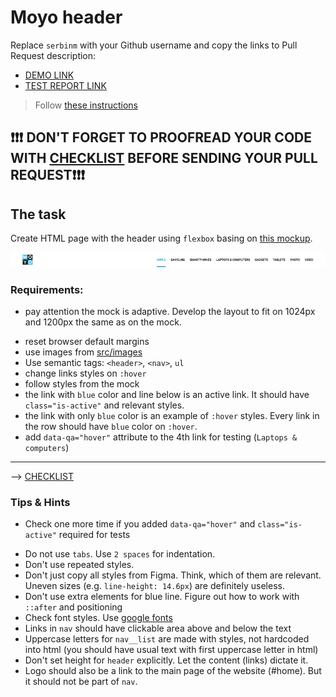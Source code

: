# Moyo header
Replace `serbinm` with  your Github username and copy the links to Pull Request description:
- [DEMO LINK](https://serbinm.github.io/layout_moyo-header/)
- [TEST REPORT LINK](https://serbinm.github.io/layout_moyo-header/report/html_report/)

> Follow [these instructions](https://mate-academy.github.io/layout_task-guideline/#how-to-solve-the-layout-tasks-on-github)

## ❗️❗️❗️ DON'T FORGET TO PROOFREAD YOUR CODE WITH [CHECKLIST](https://github.com/mate-academy/layout_moyo-header/blob/master/checklist.md) BEFORE SENDING YOUR PULL REQUEST❗️❗️❗️

## The task
Create HTML page with the header using `flexbox` basing on [this mockup](https://www.figma.com/file/1sog2rmfyCjnVxkeZ3ptnc/MOYO-%2F-Header?node-id=0%3A1).

![screenshot](./references/header-example.png)

### Requirements:
- pay attention the mock is adaptive. Develop the layout to fit on 1024px and 1200px the same as on the mock.
+ reset browser default margins 
+ use images from [src/images](src/images)
+ Use semantic tags: `<header>`, `<nav>`, `ul`
+ change links styles on `:hover`
+ follow styles from the mock
+ the link with `blue` color and line below is an active link. It should have `class="is-active"` and relevant styles.
+ the link with only `blue` color is an example of `:hover` styles. Every link in the row should have `blue` color on `:hover`.
+ add `data-qa="hover"` attribute to the 4th link for testing (`Laptops & computers`)
---
--> [CHECKLIST](https://github.com/mate-academy/layout_moyo-header/blob/master/checklist.md)

### Tips & Hints
- Check one more time if you added `data-qa="hover"` and `class="is-active"`
required for tests
+ Do not use `tabs`. Use `2 spaces` for indentation.
+ Don't use repeated styles.
+ Don't just copy all styles from Figma. Think, which of them are relevant.
Uneven sizes (e.g. `line-height: 14.6px`) are definitely useless.
+ Don't use extra elements for blue line. Figure out how to work with `::after`
and positioning
+ Check font styles. Use [google fonts](https://fonts.google.com/)
+ Links in `nav` should have clickable area above and below the text
+ Uppercase letters for `nav__list` are made with styles, not hardcoded into
html (you should have usual text with first uppercase letter in html)
+ Don't set height for `header` explicitly. Let the content (links) dictate it.
+ Logo should also be a link to the main page of the website (#home). But it
should not be part of `nav`.
